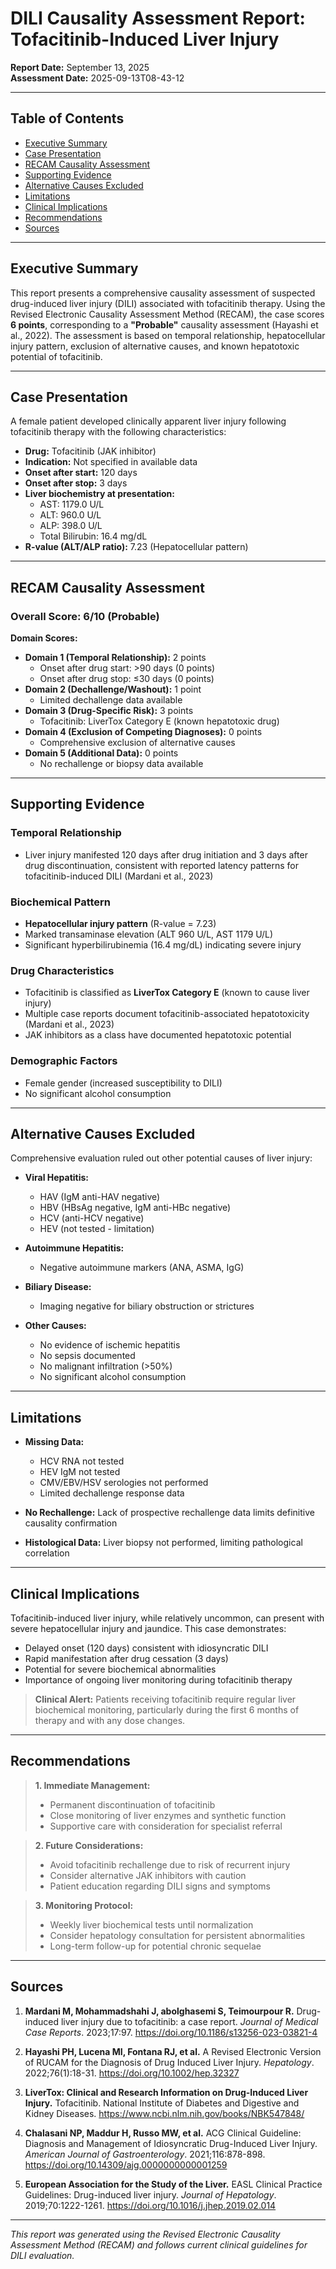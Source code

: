 # DILI Causality Assessment Report: Tofacitinib-Induced Liver Injury

**Report Date:** September 13, 2025  
**Assessment Date:** 2025-09-13T08-43-12

---

## Table of Contents
- [Executive Summary](#executive-summary)
- [Case Presentation](#case-presentation)
- [RECAM Causality Assessment](#recam-causality-assessment)
- [Supporting Evidence](#supporting-evidence)
- [Alternative Causes Excluded](#alternative-causes-excluded)
- [Limitations](#limitations)
- [Clinical Implications](#clinical-implications)
- [Recommendations](#recommendations)
- [Sources](#sources)

---

## Executive Summary

This report presents a comprehensive causality assessment of suspected drug-induced liver injury (DILI) associated with tofacitinib therapy. Using the Revised Electronic Causality Assessment Method (RECAM), the case scores **6 points**, corresponding to a **"Probable"** causality assessment (Hayashi et al., 2022). The assessment is based on temporal relationship, hepatocellular injury pattern, exclusion of alternative causes, and known hepatotoxic potential of tofacitinib.

---

## Case Presentation

A female patient developed clinically apparent liver injury following tofacitinib therapy with the following characteristics:

- **Drug:** Tofacitinib (JAK inhibitor)
- **Indication:** Not specified in available data
- **Onset after start:** 120 days
- **Onset after stop:** 3 days
- **Liver biochemistry at presentation:**
  - AST: 1179.0 U/L
  - ALT: 960.0 U/L  
  - ALP: 398.0 U/L
  - Total Bilirubin: 16.4 mg/dL
- **R-value (ALT/ALP ratio):** 7.23 (Hepatocellular pattern)

---

## RECAM Causality Assessment

### Overall Score: 6/10 (Probable)

**Domain Scores:**
- **Domain 1 (Temporal Relationship):** 2 points
  - Onset after drug start: >90 days (0 points)
  - Onset after drug stop: ≤30 days (0 points)
- **Domain 2 (Dechallenge/Washout):** 1 point
  - Limited dechallenge data available
- **Domain 3 (Drug-Specific Risk):** 3 points
  - Tofacitinib: LiverTox Category E (known hepatotoxic drug)
- **Domain 4 (Exclusion of Competing Diagnoses):** 0 points
  - Comprehensive exclusion of alternative causes
- **Domain 5 (Additional Data):** 0 points
  - No rechallenge or biopsy data available

---

## Supporting Evidence

### Temporal Relationship
- Liver injury manifested 120 days after drug initiation and 3 days after drug discontinuation, consistent with reported latency patterns for tofacitinib-induced DILI (Mardani et al., 2023)

### Biochemical Pattern
- **Hepatocellular injury pattern** (R-value = 7.23)
- Marked transaminase elevation (ALT 960 U/L, AST 1179 U/L)
- Significant hyperbilirubinemia (16.4 mg/dL) indicating severe injury

### Drug Characteristics
- Tofacitinib is classified as **LiverTox Category E** (known to cause liver injury)
- Multiple case reports document tofacitinib-associated hepatotoxicity (Mardani et al., 2023)
- JAK inhibitors as a class have documented hepatotoxic potential

### Demographic Factors
- Female gender (increased susceptibility to DILI)
- No significant alcohol consumption

---

## Alternative Causes Excluded

Comprehensive evaluation ruled out other potential causes of liver injury:

- **Viral Hepatitis:** 
  - HAV (IgM anti-HAV negative)
  - HBV (HBsAg negative, IgM anti-HBc negative)
  - HCV (anti-HCV negative)
  - HEV (not tested - limitation)

- **Autoimmune Hepatitis:**
  - Negative autoimmune markers (ANA, ASMA, IgG)

- **Biliary Disease:**
  - Imaging negative for biliary obstruction or strictures

- **Other Causes:**
  - No evidence of ischemic hepatitis
  - No sepsis documented
  - No malignant infiltration (>50%)
  - No significant alcohol consumption

---

## Limitations

- **Missing Data:**
  - HCV RNA not tested
  - HEV IgM not tested
  - CMV/EBV/HSV serologies not performed
  - Limited dechallenge response data

- **No Rechallenge:** Lack of prospective rechallenge data limits definitive causality confirmation

- **Histological Data:** Liver biopsy not performed, limiting pathological correlation

---

## Clinical Implications

Tofacitinib-induced liver injury, while relatively uncommon, can present with severe hepatocellular injury and jaundice. This case demonstrates:

- Delayed onset (120 days) consistent with idiosyncratic DILI
- Rapid manifestation after drug cessation (3 days)
- Potential for severe biochemical abnormalities
- Importance of ongoing liver monitoring during tofacitinib therapy

> **Clinical Alert:** Patients receiving tofacitinib require regular liver biochemical monitoring, particularly during the first 6 months of therapy and with any dose changes.

---

## Recommendations

> **1. Immediate Management:**
> - Permanent discontinuation of tofacitinib
> - Close monitoring of liver enzymes and synthetic function
> - Supportive care with consideration for specialist referral

> **2. Future Considerations:**
> - Avoid tofacitinib rechallenge due to risk of recurrent injury
> - Consider alternative JAK inhibitors with caution
> - Patient education regarding DILI signs and symptoms

> **3. Monitoring Protocol:**
> - Weekly liver biochemical tests until normalization
> - Consider hepatology consultation for persistent abnormalities
> - Long-term follow-up for potential chronic sequelae

---

## Sources

1. **Mardani M, Mohammadshahi J, abolghasemi S, Teimourpour R.** Drug-induced liver injury due to tofacitinib: a case report. *Journal of Medical Case Reports*. 2023;17:97. https://doi.org/10.1186/s13256-023-03821-4

2. **Hayashi PH, Lucena MI, Fontana RJ, et al.** A Revised Electronic Version of RUCAM for the Diagnosis of Drug Induced Liver Injury. *Hepatology*. 2022;76(1):18-31. https://doi.org/10.1002/hep.32327

3. **LiverTox: Clinical and Research Information on Drug-Induced Liver Injury.** Tofacitinib. National Institute of Diabetes and Digestive and Kidney Diseases. https://www.ncbi.nlm.nih.gov/books/NBK547848/

4. **Chalasani NP, Maddur H, Russo MW, et al.** ACG Clinical Guideline: Diagnosis and Management of Idiosyncratic Drug-Induced Liver Injury. *American Journal of Gastroenterology*. 2021;116:878-898. https://doi.org/10.14309/ajg.0000000000001259

5. **European Association for the Study of the Liver.** EASL Clinical Practice Guidelines: Drug-induced liver injury. *Journal of Hepatology*. 2019;70:1222-1261. https://doi.org/10.1016/j.jhep.2019.02.014

---

*This report was generated using the Revised Electronic Causality Assessment Method (RECAM) and follows current clinical guidelines for DILI evaluation.*